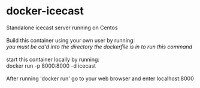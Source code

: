 # docker-icecast

Standalone icecast server running on Centos<br>
<br>
Build this container using your own user by running:<br>
<i>you must be cd'd into the directory the dockerfile is in to run this command</i>
<br>
<br>
start this container locally by running:<br>
docker run -p 8000:8000 -d icecast<br>
<br>
After running 'docker run' go to your web browser and enter localhost:8000<br>
